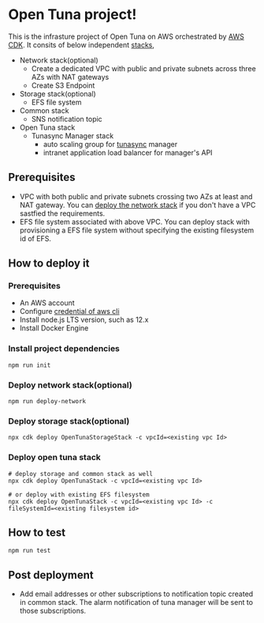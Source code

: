 # Open Tuna project!

This is the infrasture project of Open Tuna on AWS orchestrated by [AWS CDK][aws-cdk]. It consits of below independent [stacks][cfn-stack],

- Network stack(optional)
  - Create a dedicated VPC with public and private subnets across three AZs with NAT gateways
  - Create S3 Endpoint
- Storage stack(optional)
  - EFS file system
- Common stack
  - SNS notification topic
- Open Tuna stack
  - Tunasync Manager stack
    - auto scaling group for [tunasync][tunasync] manager
    - intranet application load balancer for manager's API

## Prerequisites
- VPC with both public and private subnets crossing two AZs at least and NAT gateway. You can [deploy the network stack](#deploy-network-stackoptional) if you don't have a VPC sastfied the requirements.
- EFS file system associated with above VPC. You can deploy stack with provisioning a EFS file system without specifying the existing filesystem id of EFS.

## How to deploy it
### Prerequisites
- An AWS account
- Configure [credential of aws cli][configure-aws-cli]
- Install node.js LTS version, such as 12.x
- Install Docker Engine
   
### Install project dependencies
```shell
npm run init
```

### Deploy network stack(optional)
```shell
npm run deploy-network
```

### Deploy storage stack(optional)
```shell
npx cdk deploy OpenTunaStorageStack -c vpcId=<existing vpc Id>
```

### Deploy open tuna stack
```shell
# deploy storage and common stack as well
npx cdk deploy OpenTunaStack -c vpcId=<existing vpc Id>

# or deploy with existing EFS filesystem
npx cdk deploy OpenTunaStack -c vpcId=<existing vpc Id> -c fileSystemId=<existing filesystem id>
```

## How to test
```shell
npm run test
```

## Post deployment
- Add email addresses or other subscriptions to notification topic created in common stack. The alarm notification of tuna manager will be sent to those subscriptions.

[aws-cdk]: https://aws.amazon.com/cdk/
[cfn-stack]: https://docs.aws.amazon.com/AWSCloudFormation/latest/UserGuide/stacks.html
[configure-aws-cli]: https://docs.aws.amazon.com/zh_cn/cli/latest/userguide/cli-chap-configure.html
[tunasync]: https://github.com/tuna/tunasync